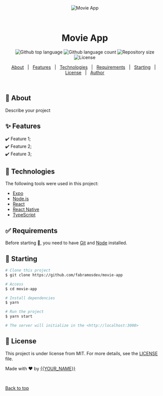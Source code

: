 <div align="center" id="top"> 
  <img src="./.github/app.gif" alt="Movie App" />

  &#xa0;

  <!-- <a href="https://movieapp.netlify.app">Demo</a> -->
</div>

<h1 align="center">Movie App</h1>

<p align="center">
  <img alt="Github top language" src="https://img.shields.io/github/languages/top/fabramosdev/movie-app?color=56BEB8">

  <img alt="Github language count" src="https://img.shields.io/github/languages/count/fabramosdev/movie-app?color=56BEB8">

  <img alt="Repository size" src="https://img.shields.io/github/repo-size/fabramosdev/movie-app?color=56BEB8">

  <img alt="License" src="https://img.shields.io/github/license/fabramosdev/movie-app?color=56BEB8">

  <!-- <img alt="Github issues" src="https://img.shields.io/github/issues/fabramosdev/movie-app?color=56BEB8" /> -->

  <!-- <img alt="Github forks" src="https://img.shields.io/github/forks/fabramosdev/movie-app?color=56BEB8" /> -->

  <!-- <img alt="Github stars" src="https://img.shields.io/github/stars/fabramosdev/movie-app?color=56BEB8" /> -->
</p>

<!-- Status -->

<!-- <h4 align="center"> 
	🚧  Movie App 🚀 Under construction...  🚧
</h4> 

<hr> -->

<p align="center">
  <a href="#dart-about">About</a> &#xa0; | &#xa0; 
  <a href="#sparkles-features">Features</a> &#xa0; | &#xa0;
  <a href="#rocket-technologies">Technologies</a> &#xa0; | &#xa0;
  <a href="#white_check_mark-requirements">Requirements</a> &#xa0; | &#xa0;
  <a href="#checkered_flag-starting">Starting</a> &#xa0; | &#xa0;
  <a href="#memo-license">License</a> &#xa0; | &#xa0;
  <a href="https://github.com/fabramosdev" target="_blank">Author</a>
</p>

<br>

## :dart: About ##

Describe your project

## :sparkles: Features ##

:heavy_check_mark: Feature 1;\
:heavy_check_mark: Feature 2;\
:heavy_check_mark: Feature 3;

## :rocket: Technologies ##

The following tools were used in this project:

- [Expo](https://expo.io/)
- [Node.js](https://nodejs.org/en/)
- [React](https://pt-br.reactjs.org/)
- [React Native](https://reactnative.dev/)
- [TypeScript](https://www.typescriptlang.org/)

## :white_check_mark: Requirements ##

Before starting :checkered_flag:, you need to have [Git](https://git-scm.com) and [Node](https://nodejs.org/en/) installed.

## :checkered_flag: Starting ##

```bash
# Clone this project
$ git clone https://github.com/fabramosdev/movie-app

# Access
$ cd movie-app

# Install dependencies
$ yarn

# Run the project
$ yarn start

# The server will initialize in the <http://localhost:3000>
```

## :memo: License ##

This project is under license from MIT. For more details, see the [LICENSE](LICENSE.md) file.


Made with :heart: by <a href="https://github.com/fabramosdev" target="_blank">{{YOUR_NAME}}</a>

&#xa0;

<a href="#top">Back to top</a>
